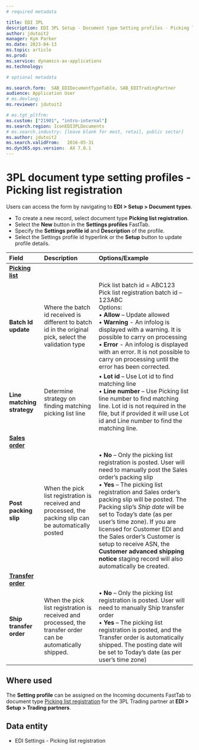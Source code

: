 ```yaml
---
# required metadata

title: EDI 3PL
description: EDI 3PL Setup - Document type Setting profiles - Picking list registration
author: jdutoit2
manager: Kym Parker
ms.date: 2023-04-13
ms.topic: article
ms.prod: 
ms.service: dynamics-ax-applications
ms.technology: 

# optional metadata

ms.search.form:  SAB_EDIDocumentTypeTable, SAB_EDITradingPartner
audience: Application User
# ms.devlang: 
ms.reviewer: jdutoit2

# ms.tgt_pltfrm: 
ms.custom: ["21901", "intro-internal"]
ms.search.region: IconEDI3PLDocuments
# ms.search.industry: [leave blank for most, retail, public sector]
ms.author: jdutoit2
ms.search.validFrom:   2016-05-31
ms.dyn365.ops.version:  AX 7.0.1
---
```


# 3PL document type setting profiles - Picking list registration

Users can access the form by navigating to **EDI > Setup > Document types**.

- To create a new record, select document type **Picking list registration**.
- Select the **New** button in the **Settings profiles** FastTab.
- Specify the **Settings profile id** and **Description** of the profile.
- Select the Settings profile id hyperlink or the **Setup** button to update profile details.

**Field**           |	**Description**	                          | **Options/Example**
:-------            |:-------                                   |:----------
<ins>**Picking list**</ins> |
**Batch Id update** | Where the batch id received is different to batch id in the original pick, select the validation type	| Pick list batch id = ABC123 <br> Pick list registration batch id – 123ABC <br> Options: <br> • **Allow** – Update allowed <br> • **Warning** - An infolog is displayed with a warning. It is possible to carry on processing <br> • **Error** - An infolog is displayed with an error. It is not possible to carry on processing until the error has been corrected.
**Line matching strategy**  | Determine strategy on finding matching picking list line	| • **Lot id** – Use Lot id to find matching line <br> • **Line number** – Use Picking list line number to find matching line. Lot id is not required in the file, but if provided it will use Lot id and Line number to find the matching line.
<ins>**Sales order**</ins>  |
**Post packing slip** |	When the pick list registration is received and processed, the packing slip can be automatically posted | • **No** – Only the picking list registration is posted. User will need to manually post the Sales order’s packing slip <br> • **Yes** – The picking list registration and Sales order’s packing slip will be posted. The Packing slip’s _Ship date_ will be set to Today’s date (as per user’s time zone). If you are licensed for Customer EDI and the Sales order’s Customer is setup to receive ASN, the **Customer advanced shipping notice** staging record will also automatically be created.
<ins>**Transfer order**</ins> |
**Ship transfer order** |	When the pick list registration is received and processed, the transfer order can be automatically shipped.	| • **No** – Only the picking list registration is posted. User will need to manually Ship transfer order <br> • **Yes** – The picking list registration is posted, and the Transfer order is automatically shipped. The posting date will be set to Today’s date (as per user’s time zone)

## Where used
The **Setting profile** can be assigned on the Incoming documents FastTab to document type [Picking list registration](../../DOCUMENTS/Picking-list-registration.md) for the 3PL Trading partner at **EDI > Setup > Trading partners**.

## Data entity
- EDI Settings - Picking list registration
